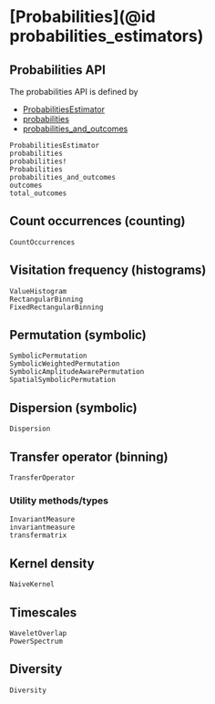 # [Probabilities](@id probabilities_estimators)

## Probabilities API

The probabilities API is defined by

- [ProbabilitiesEstimator](@ref)
- [probabilities](@ref)
- [probabilities_and_outcomes](@ref)

```@docs
ProbabilitiesEstimator
probabilities
probabilities!
Probabilities
probabilities_and_outcomes
outcomes
total_outcomes
```

## Count occurrences (counting)

```@docs
CountOccurrences
```

## Visitation frequency (histograms)

```@docs
ValueHistogram
RectangularBinning
FixedRectangularBinning
```

## Permutation (symbolic)

```@docs
SymbolicPermutation
SymbolicWeightedPermutation
SymbolicAmplitudeAwarePermutation
SpatialSymbolicPermutation
```

## Dispersion (symbolic)

```@docs
Dispersion
```

## Transfer operator (binning)

```@docs
TransferOperator
```

### Utility methods/types

```@docs
InvariantMeasure
invariantmeasure
transfermatrix
```

## Kernel density

```@docs
NaiveKernel
```

## Timescales

```@docs
WaveletOverlap
PowerSpectrum
```

## Diversity

```@docs
Diversity
```
